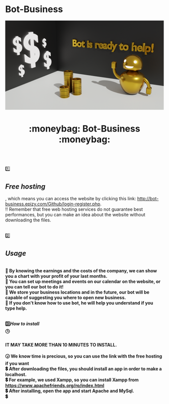 # Bot-Business
<img src="https://github.com/TaviFurdui/Bot-Business/blob/main/botBackground.png">
<br>
<h1 align="center">:moneybag: <b>Bot-Business</b> :moneybag:</h1>
<br><br>

:one: <h2><i><b>Free hosting</b></i></h2>, which means you can access the website by clicking this link: http://bot-business.epizy.com/Github/login-register.php.
<br>
:bangbang: Remember that free web hosting services do not guarantee best performances, but you can make an idea about the website without downloading the files.
<br><br>

:two: <h2><i><b>Usage<b></i></h2><br>
:money_with_wings: By knowing the earnings and the costs of the company, we can show you a chart with your profit of your last months.<br>
:money_with_wings: You can set up meetings and events on our calendar on the website, or you can tell our bot to do it!<br>
:money_with_wings: We store your business locations and in the future, our bot will be capable of suggesting you where to open new business.<br>
:money_with_wings: If you don't know how to use bot, he will help you understand if you type help.<br>
<br>

:three:<i><b>How to install</b></i><br>
:clock3: <h4>IT MAY TAKE MORE THAN 10 MINUTES TO INSTALL.</h4> :clock330: We know time is precious, so you can use the link with the free hosting if you want<br>
:heavy_dollar_sign: After downloading the files, you should install an app in order to make a localhost.<br>
:heavy_dollar_sign: For example, we used Xampp, so you can install Xampp from https://www.apachefriends.org/ro/index.html<br>
:heavy_dollar_sign: After installing, open the app and start Apache and MySql.<br>
:heavy_dollar_sign: 
